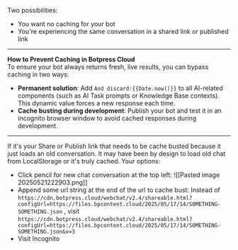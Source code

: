 
Two possibilities:
- You want no caching for your bot
- You're experiencing the same conversation in a shared link or published link

---

**How to Prevent Caching in Botpress Cloud**  
To ensure your bot always returns fresh, live results, you can bypass caching in two ways:

- **Permanent solution**: Add `And discard:{{Date.now()}}` to all AI-related components (such as AI Task prompts or Knowledge Base contexts). This dynamic value forces a new response each time.
- **Cache busting during development**: Publish your bot and test it in an incognito browser window to avoid cached responses during development.

---

If it's your Share or Publish link that needs to be cache busted because it just loads an old conversation. It may have been by design to load old chat from LocalStorage or it's truly cached. Your options:
- Click pencil for new chat conversation at the top left:
  ![[Pasted image 20250521222903.png]]
- Append some url string at the end of the url to cache bust:
  Instead of `https://cdn.botpress.cloud/webchat/v2.4/shareable.html?configUrl=https://files.bpcontent.cloud/2025/05/17/14/SOMETHING-SOMETHING.json` , visit `https://cdn.botpress.cloud/webchat/v2.4/shareable.html?configUrl=https://files.bpcontent.cloud/2025/05/17/14/SOMETHING-SOMETHING.json&v=3`
- Visit Incognito